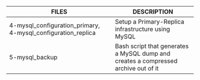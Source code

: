 | FILES  | DESCRIPTION |
| ------------- | ------------- |
| 4-mysql_configuration_primary, 4-mysql_configuration_replica | Setup a Primary-Replica infrastructure using MySQL |
| 5-mysql_backup | Bash script that generates a MySQL dump and creates a compressed archive out of it |